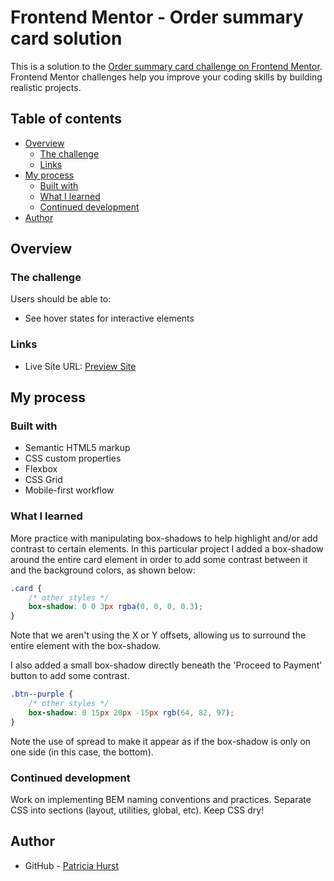 # Frontend Mentor - Order summary card solution

This is a solution to the [Order summary card challenge on Frontend Mentor](https://www.frontendmentor.io/challenges/order-summary-component-QlPmajDUj). Frontend Mentor challenges help you improve your coding skills by building realistic projects. 

## Table of contents

- [Overview](#overview)
  - [The challenge](#the-challenge)
  - [Links](#links)
- [My process](#my-process)
  - [Built with](#built-with)
  - [What I learned](#what-i-learned)
  - [Continued development](#continued-development)
- [Author](#author)

## Overview

### The challenge

Users should be able to:

- See hover states for interactive elements

### Links

- Live Site URL: [Preview Site](https://patricia-hurst.github.io/order-summary-component/)

## My process

### Built with

- Semantic HTML5 markup
- CSS custom properties
- Flexbox
- CSS Grid
- Mobile-first workflow

### What I learned

More practice with manipulating box-shadows to help highlight and/or add contrast to certain elements. In this particular project I added a box-shadow around the entire card element in order to add some contrast between it and the background colors, as shown below:

```css
.card {
    /* other styles */
    box-shadow: 0 0 3px rgba(0, 0, 0, 0.3);
}
```

Note that we aren't using the X or Y offsets, allowing us to surround the entire element with the box-shadow.

I also added a small box-shadow directly beneath the 'Proceed to Payment' button to add some contrast.

```css
.btn--purple {
	/* other styles */
    box-shadow: 0 15px 20px -15px rgb(64, 82, 97);
}
```

Note the use of spread to make it appear as if the box-shadow is only on one side (in this case, the bottom).

### Continued development

Work on implementing BEM naming conventions and practices. Separate CSS into sections (layout, utilities, global, etc). Keep CSS dry!

## Author

- GitHub - [Patricia Hurst](https://github.com/patricia-hurst)
